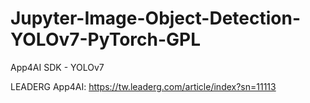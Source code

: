 # Jupyter-Image-Object-Detection-YOLOv7-PyTorch-GPL
App4AI SDK - YOLOv7

LEADERG App4AI: https://tw.leaderg.com/article/index?sn=11113

